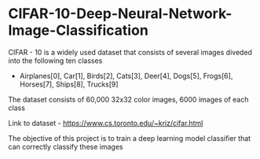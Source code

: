 # CIFAR-10-Deep-Neural-Network-Image-Classification

CIFAR - 10 is a widely used dataset that consists of several images diveded into the following ten classes

*   Airplanes[0], Car[1], Birds[2], Cats[3], Deer[4], Dogs[5], Frogs[6], Horses[7], Ships[8], Trucks[9]

The dataset consists of 60,000 32x32 color images, 6000 images of each class

Link to dataset - https://www.cs.toronto.edu/~kriz/cifar.html 

The objective of this project is to train a deep learning model classifier that can correctly classify these images
